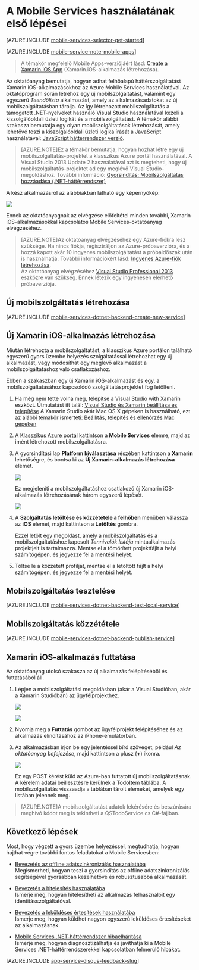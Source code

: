 <properties
    pageTitle="Ismerkedés a Mobile Services Xamarin-alapú iOS-alkalmazásokkal való használatával | Microsoft Azure"
    description="Ez az oktatóanyag segítséget nyújt az Azure Mobile Services for Xamarin iOS-fejlesztések első lépéseiben."
    services="mobile-services"
    documentationCenter="xamarin"
    authors="lindydonna"
    manager="dwrede"
    editor="mollybos"/>

<tags
    ms.service="mobile-services"
    ms.workload="mobile"
    ms.tgt_pltfrm="mobile-xamarin-ios"
    ms.devlang="dotnet"
    ms.topic="get-started-article"
    ms.date="03/16/2016"
    ms.author="donnam"/>

# <a name="getting-started"> </a>A Mobile Services használatának első lépései

[AZURE.INCLUDE [mobile-services-selector-get-started](../../includes/mobile-services-selector-get-started.md)]
&nbsp;

[AZURE.INCLUDE [mobile-service-note-mobile-apps](../../includes/mobile-services-note-mobile-apps.md)]
> A témakör megfelelő Mobile Apps-verziójáért lásd: [Create a Xamarin.iOS App](../app-service-mobile/app-service-mobile-xamarin-ios-get-started.md) (Xamarin.iOS-alkalmazás létrehozása).

Az oktatóanyag bemutatja, hogyan adhat felhőalapú háttérszolgáltatást Xamarin iOS-alkalmazásokhoz az Azure Mobile Services használatával. Az oktatóprogram során létrehoz egy új mobilszolgáltatást, valamint egy egyszerű _Teendőlista_ alkalmazást, amely az alkalmazásadatokat az új mobilszolgáltatásban tárolja. Az így létrehozott mobilszolgáltatás a támogatott .NET-nyelveket használó Visual Studio használatával kezeli a kiszolgálóoldali üzleti logikát és a mobilszolgáltatást. A témakör alábbi szakasza bemutatja egy olyan mobilszolgáltatások létrehozását, amely lehetővé teszi a kiszolgálóoldali üzleti logika írását a JavaScript használatával: [JavaScript háttérrendszer verzió].

>[AZURE.NOTE]Ez a témakör bemutatja, hogyan hozhat létre egy új mobilszolgáltatás-projektet a klasszikus Azure portál használatával. A Visual Studio 2013 Update 2 használatával azt is megteheti, hogy új mobilszolgáltatás-projektet ad egy meglévő Visual Studio-megoldáshoz. További információ: [Gyorsindítás: Mobilszolgáltatás hozzáadása (.NET-háttérrendszer)](http://msdn.microsoft.com/library/windows/apps/dn629482.aspx)

A kész alkalmazásról az alábbiakban látható egy képernyőkép:

![][0]


Ennek az oktatóanyagnak az elvégzése előfeltétel minden további, Xamarin iOS-alkalmazásokkal kapcsolatos Mobile Services-oktatóanyag elvégzéséhez.

>[AZURE.NOTE]Az oktatóanyag elvégzéséhez egy Azure-fiókra lesz szüksége. Ha nincs fiókja, regisztráljon az Azure-próbaverzióra, és a hozzá kapott akár 10 ingyenes mobilszolgáltatást a próbaidőszak után is használhatja. További információkért lásd: <a href="http://www.windowsazure.com/pricing/free-trial/?WT.mc_id=A0E0E5C02&amp;returnurl=http%3A%2F%2Fwww.windowsazure.com%2Fen-us%2Fdocumentation%2Farticles%2Fmobile-services-dotnet-backend-xamarin-ios-get-started" target="_blank">Ingyenes Azure-fiók létrehozása</a>.<br />Az oktatóanyag elvégzéséhez <a href="https://go.microsoft.com/fwLink/p/?LinkID=257546" target="_blank">Visual Studio Professional 2013</a> eszközre van szükség. Ennek létezik egy ingyenesen elérhető próbaverziója.

## Új mobilszolgáltatás létrehozása

[AZURE.INCLUDE [mobile-services-dotnet-backend-create-new-service](../../includes/mobile-services-dotnet-backend-create-new-service.md)]

## Új Xamarin iOS-alkalmazás létrehozása

Miután létrehozta a mobilszolgáltatást, a klasszikus Azure portálon található egyszerű gyors üzembe helyezés szolgáltatással létrehozhat egy új alkalmazást, vagy módosíthat egy meglévő alkalmazást a mobilszolgáltatáshoz való csatlakozáshoz.

Ebben a szakaszban egy új Xamarin iOS-alkalmazást és egy, a mobilszolgáltatásához kapcsolódó szolgáltatásprojektet fog letölteni.

1. Ha még nem tette volna meg, telepítse a Visual Studio with Xamarin eszközt. Útmutatást itt talál: [Visual Studio és Xamarin beállítása és telepítése](https://msdn.microsoft.com/library/mt613162.aspx) A Xamarin Studio akár Mac OS X gépeken is használható, ezt az alábbi témakör ismerteti: [Beállítás, telepítés és ellenőrzés Mac gépeken](https://msdn.microsoft.com/library/mt488770.aspx)

2. A [Klasszikus Azure portál] kattintson a **Mobile Services** elemre, majd az imént létrehozott mobilszolgáltatásra.

3. A gyorsindítási lap **Platform kiválasztása** részében kattintson a **Xamarin** lehetőségre, és bontsa ki az **Új Xamarin-alkalmazás létrehozása** elemet.

    ![][6]

    Ez megjeleníti a mobilszolgáltatáshoz csatlakozó új Xamarin iOS-alkalmazás létrehozásának három egyszerű lépését.

    ![][7]

4. A **Szolgáltatás letöltése és közzététele a felhőben** menüben válassza az **iOS** elemet, majd kattintson a **Letöltés** gombra.

    Ezzel letölt egy megoldást, amely a mobilszolgáltatás és a mobilszolgáltatáshoz kapcsolt _Tennivalók listája_ mintaalkalmazás projektjeit is tartalmazza. Mentse el a tömörített projektfájlt a helyi számítógépen, és jegyezze fel a mentési helyét.

5. Töltse le a közzétett profilját, mentse el a letöltött fájlt a helyi számítógépen, és jegyezze fel a mentési helyét.

## Mobilszolgáltatás tesztelése

[AZURE.INCLUDE [mobile-services-dotnet-backend-test-local-service](../../includes/mobile-services-dotnet-backend-test-local-service.md)]

## Mobilszolgáltatás közzététele

[AZURE.INCLUDE [mobile-services-dotnet-backend-publish-service](../../includes/mobile-services-dotnet-backend-publish-service.md)]

## Xamarin iOS-alkalmazás futtatása

Az oktatóanyag utolsó szakasza az új alkalmazás felépítéséből és futtatásából áll.

1. Lépjen a mobilszolgáltatási megoldásban (akár a Visual Studióban, akár a Xamarin Studióban) az ügyfélprojekthez.

    ![][8]

    ![][9]

2. Nyomja meg a **Futtatás** gombot az ügyfélprojekt felépítéséhez és az alkalmazás elindításához az iPhone-emulátorban.

3. Az alkalmazásban írjon be egy jelentéssel bíró szöveget, például _Az oktatóanyag befejezése_, majd kattintson a plusz (**+**) ikonra.

    ![][10]

    Ez egy POST kérést küld az Azure-ban futtatott új mobilszolgáltatásnak. A kérelem adatai beillesztésre kerülnek a TodoItem táblába. A mobilszolgáltatás visszaadja a táblában tárolt elemeket, amelyek egy listában jelennek meg.

>[AZURE.NOTE]A mobilszolgáltatást adatok lekérésére és beszúrására meghívó kódot meg is tekintheti a QSTodoService.cs C#-fájlban.


## Következő lépések
Most, hogy végzett a gyors üzembe helyezéssel, megtudhatja, hogyan hajthat végre további fontos feladatokat a Mobile Servicesben:

* [Bevezetés az offline adatszinkronizálás használatába]
  <br/>Megismerheti, hogyan teszi a gyorsindítás az offline adatszinkronizálás segítségével gyorsabban kezelhetővé és robusztusabbá alkalmazását.

* [Bevezetés a hitelesítés használatába]
  <br/>Ismerje meg, hogyan hitelesítheti az alkalmazás felhasználóit egy identitásszolgáltatóval.

* [Bevezetés a leküldéses értesítések használatába]
  <br/>Ismerje meg, hogyan küldhet nagyon egyszerű leküldéses értesítéseket az alkalmazásnak.

* [Mobile Services .NET-háttérrendszer hibaelhárítása]
  <br/> Ismerje meg, hogyan diagnosztizálhatja és javíthatja ki a Mobile Services .NET-háttérrendszerekkel kapcsolatban felmerülő hibákat.

[AZURE.INCLUDE [app-service-disqus-feedback-slug](../../includes/app-service-disqus-feedback-slug.md)]

<!-- Anchors. -->
[A Mobile Services használatának első lépései]:#getting-started
[Új mobilszolgáltatás létrehozása]:#create-new-service
[Következő lépések]:#next-steps



<!-- Images. -->
[0]: ./media/mobile-services-dotnet-backend-xamarin-ios-get-started/mobile-quickstart-completed-ios.png
[6]: ./media/mobile-services-dotnet-backend-xamarin-ios-get-started/mobile-portal-quickstart-xamarin-ios.png
[7]: ./media/mobile-services-dotnet-backend-xamarin-ios-get-started/mobile-quickstart-steps-xamarin-ios.png
[8]: ./media/mobile-services-dotnet-backend-xamarin-ios-get-started/mobile-xamarin-project-ios-vs.png
[9]: ./media/mobile-services-dotnet-backend-xamarin-ios-get-started/mobile-xamarin-project-ios-xs.png
[10]: ./media/mobile-services-dotnet-backend-xamarin-ios-get-started/mobile-quickstart-startup-ios.png

<!-- URLs. -->
[Bevezetés az offline adatszinkronizálás használatába]: mobile-services-xamarin-ios-get-started-offline-data.md
[Bevezetés a hitelesítés használatába]: mobile-services-dotnet-backend-xamarin-ios-get-started-users.md
[Bevezetés a leküldéses értesítések használatába]: mobile-services-dotnet-backend-xamarin-ios-get-started-push.md
[Visual Studio Professional 2013]: https://go.microsoft.com/fwLink/p/?LinkID=257546
[Mobile Services SDK]: http://go.microsoft.com/fwlink/?LinkId=257545
[JavaScript és HTML]: mobile-services-win8-javascript/
[Klasszikus Azure portál]: https://manage.windowsazure.com/
[JavaScript háttérrendszer verzió]: mobile-services-ios-get-started.md
[Mobile Services .NET-háttérrendszer hibaelhárítása]: mobile-services-dotnet-backend-how-to-troubleshoot.md


<!--HONumber=Jun16_HO2--->


